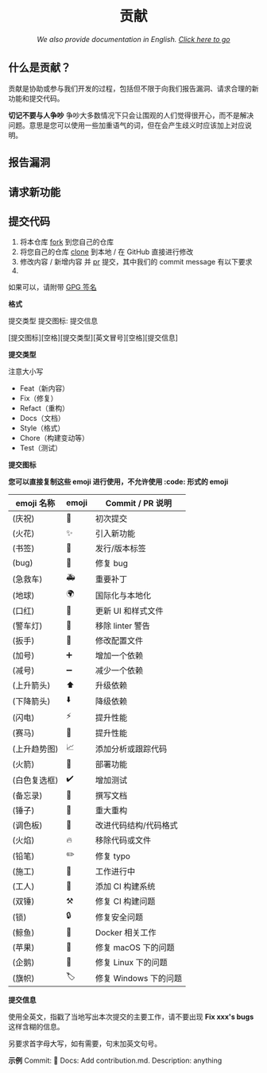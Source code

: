 <h1 align="center">贡献</h1>
<h6 align="center">We also provide documentation in English. <a href="../#/">Click here to go</a></h6>

## 什么是贡献？

贡献是协助或参与我们开发的过程，包括但不限于向我们报告漏洞、请求合理的新功能和提交代码。

**切记不要与人争吵** 争吵大多数情况下只会让围观的人们觉得很开心，而不是解决问题。意思是您可以使用一些加重语气的词，但在会产生歧义时应该加上对应说明。

## 报告漏洞

## 请求新功能

## 提交代码

1. 将本仓库 [fork](https://docs.github.com/en/get-started/quickstart/fork-a-repo) 到您自己的仓库
2. 将您自己的仓库 [clone](https://github.com/git-guides/git-clone) 到本地 / 在 GitHub 直接进行修改
3. 修改内容 / 新增内容 并 [pr](https://docs.github.com/en/pull-requests) 提交，其中我们的 commit message 有以下要求
4.

如果可以，请附带 [GPG 签名](https://docs.github.com/en/authentication/managing-commit-signature-verification/signing-commits)

**格式**

提交类型 提交图标: 提交信息

\[提交图标\]\[空格][提交类型]\[英文冒号][空格]\[提交信息]

**提交类型**

注意大小写

- Feat（新内容）
- Fix（修复）
- Refact（重构）
- Docs（文档）
- Style（格式）
- Chore（构建变动等）
- Test（测试）

**提交图标**

**您可以直接复制这些 emoji 进行使用，不允许使用 :code: 形式的 emoji**

| emoji 名称 | emoji | Commit / PR 说明  |
|----------|-------|-----------------|
| (庆祝)     | 🎉    | 初次提交            |
| (火花)     | ✨     | 引入新功能           |
| (书签)     | 🔖    | 发行/版本标签         |
| (bug)    | 🐛    | 修复 bug          |
| (急救车)    | 🚑    | 重要补丁            |
| (地球)     | 🌍    | 国际化与本地化         |
| (口红)     | 💄    | 更新 UI 和样式文件     |
| (警车灯)    | 🚨    | 移除 linter 警告    |
| (扳手)     | 🔧    | 修改配置文件          |
| (加号)     | ➕     | 增加一个依赖          |
| (减号)     | ➖     | 减少一个依赖          |
| (上升箭头)   | ⬆️    | 升级依赖            |
| (下降箭头)   | ⬇️    | 降级依赖            |
| (闪电)     | ⚡️    | 提升性能            |
| (赛马)     | 🐎    | 提升性能            |
| (上升趋势图)  | 📈    | 添加分析或跟踪代码       |
| (火箭)     | 🚀    | 部署功能            |
| (白色复选框)  | ✔️    | 增加测试            |
| (备忘录)    | 📝    | 撰写文档            |
| (锤子)     | 🔨    | 重大重构            |
| (调色板)    | 🎨    | 改进代码结构/代码格式     |
| (火焰)     | 🔥    | 移除代码或文件         |
| (铅笔)     | ✏️    | 修复 typo         |
| (施工)     | 🚧    | 工作进行中           |
| (工人)     | 👷    | 添加 CI 构建系统      |
| (双锤)     | ⚒️    | 修复 CI 构建问题      |
| (锁)      | 🔒    | 修复安全问题          |
| (鲸鱼)     | 🐳    | Docker 相关工作     |
| (苹果)     | 🍎    | 修复 macOS 下的问题   |
| (企鹅)     | 🐧    | 修复 Linux 下的问题   |
| (旗帜)     | 🏷️   | 修复 Windows 下的问题 |

**提交信息**

使用全英文，指戳了当地写出本次提交的主要工作，请不要出现 **Fix xxx's bugs** 这样含糊的信息。

另要求首字母大写，如有需要，句末加英文句号。

**示例**
Commit:  📝 Docs: Add contribution.md.
Description: anything